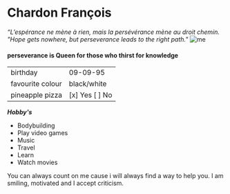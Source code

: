 <!-- # markdown-challenge -->
# Chardon François
*“L’espérance ne mène à rien, mais la persévérance mène au droit chemin.*
*"Hope gets nowhere, but perseverance leads to the right path."*
![me](https://avatars1.githubusercontent.com/u/76248656?s=460&u=fcd87e56f69a97a2a0d2056a20730363d632875a&v=4)

#### perseverance is Queen for those who thirst for knowledge

|                   |                    |
|-------------------|--------------------|
|    birthday       |       09-09-95     | 
| favourite colour  |     black/white    |
|  pineapple pizza  | [x] Yes [ ] No     |

***Hobby's***

- Bodybuilding
- Play video games
- Music
- Travel
- Learn
- Watch movies

You can always count on me cause i will always find a way to help you.
I am smiling, motivated and I accept criticism.




